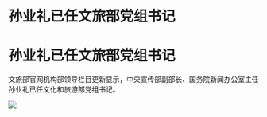 # 孙业礼已任文旅部党组书记

# 孙业礼已任文旅部党组书记

文旅部官网机构部领导栏目更新显示，中央宣传部副部长、国务院新闻办公室主任孙业礼已任文化和旅游部党组书记。

![](https://inews.gtimg.com/om_bt/O8nDOi3Tax2REihrENYe7Gl1cqH_mWLmIfQqzBGzDZ0YMAA/1000)


